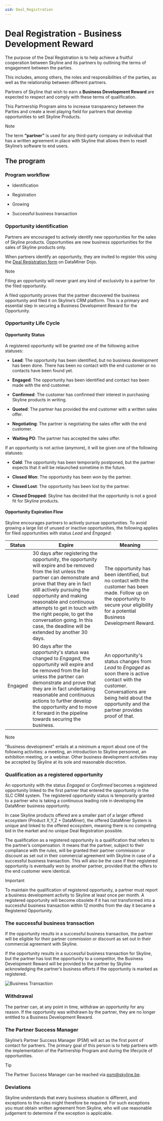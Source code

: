 ```yaml
---
uid: Deal_Registration
---
```


# Deal Registration - Business Development Reward

The purpose of the Deal Registration is to help achieve a fruitful cooperation between Skyline and its partners by outlining the terms of engagement between the parties.

This includes, among others, the roles and responsibilities of the parties, as well as the relationship between different partners.

Partners of Skyline that wish to earn a **Business Development Reward** are expected to respect and comply with these terms of qualification.

This Partnership Program aims to increase transparency between the Parties and create a level playing field for partners that develop opportunities to sell Skyline Products.

> [!NOTE]
> The term **“partner”** is used for any third-party company or individual that has a written agreement in place with Skyline that allows them to resell Skyline’s software to end users.

## The program

### Program workflow

- Identification

- Registration

- Growing

- Successful business transaction

### Opportunity identification

Partners are encouraged to actively identify new opportunities for the sales of Skyline products. Opportunities are new business opportunities for the sales of Skyline products only.

When partners identify an opportunity, they are invited to register this using the [Deal Registration form](https://community.dataminer.services/deal-registration-form/) on DataMiner Dojo.

> [!NOTE]
> Filing an opportunity will never grant any kind of exclusivity to a partner for the filed opportunity.

A filed opportunity proves that the partner discovered the business opportunity and filed it on Skyline’s CRM platform. This is a primary and essential step in securing a Business Development Reward for the Opportunity.

### Opportunity Life Cycle

#### Opportunity Status

A registered opportunity will be granted one of the following active statuses:

- **Lead**: The opportunity has been identified, but no business development has been done. There has been no contact with the end customer or no contacts have been found yet.

- **Engaged**: The opportunity has been identified and contact has been made with the end customer.

- **Confirmed**: The customer has confirmed their interest in purchasing Skyline products in writing.

- **Quoted**: The partner has provided the end customer with a written sales offer.

- **Negotiating**: The partner is negotiating the sales offer with the end customer.

- **Waiting PO**: The partner has accepted the sales offer.  

If an opportunity is not active (anymore), it will be given one of the following statuses:

- **Cold**: The opportunity has been temporarily postponed, but the partner expects that it will be relaunched sometime in the future.

- **Closed Won**: The opportunity has been won by the partner.

- **Closed Lost**: The opportunity has been lost by the partner.

- **Closed Dropped**: Skyline has decided that the opportunity is not a good fit for Skyline products.

#### Opportunity Expiration Flow

Skyline encourages partners to actively pursue opportunities. To avoid growing a large list of unused or inactive opportunities, the following applies for filed opportunities with status *Lead* and *Engaged*:

|**Status**|**Expire**|**Meaning**|
|--|--|--|
| Lead | 30 days after registering the opportunity, the opportunity will expire and be removed from the list unless the partner can demonstrate and prove that they are in fact still actively pursuing the opportunity and making reasonable and continuous attempts to get in touch with the right people, to get the conversation going. In this case, the deadline will be extended by another 30 days. | The opportunity has been identified, but no contact with the customer has been made. Follow up on the opportunity to secure your eligibility for a potential Business Development Reward. |
| Engaged | 90 days after the opportunity's status was changed to *Engaged*, the opportunity will expire and be removed from the list unless the partner can demonstrate and prove that they are in fact undertaking reasonable and continuous actions to further develop the opportunity and to move it forward in the pipeline towards securing the business. | An opportunity's status changes from *Lead* to *Engaged* as soon there is active contact with the customer. Conversations are being held about the opportunity and the partner provides proof of that. |

> [!NOTE]
> "Business development" entails at a minimum a report about one of the following activities: a meeting, an introduction to Skyline personnel, an exhibition meeting, or a webinar. Other business development activities may be accepted by Skyline at its sole and reasonable discretion.

### Qualification as a registered opportunity

An opportunity with the status *Engaged* or *Confirmed* becomes a registered opportunity linked to the first partner that entered the opportunity in the SLC CRM system. The registered opportunity status is temporarily granted to a partner who is taking a continuous leading role in developing the DataMiner business opportunity.

In case Skyline products offered are a smaller part of a larger offered ecosystem (Product X,Y,Z + DataMiner), the offered DataMiner System is unique and linked to the offered ecosystem, meaning there is no competing bid in the market and no unique Deal Registration possible.

The qualification as a registered opportunity is a qualification that refers to the partner’s compensation. It means that the partner, subject to their compliance with the rules, will be granted their partner commission or discount as set out in their commercial agreement with Skyline in case of a successful business transaction. This will also be the case if their registered opportunity is eventually won by another partner, provided that the offers to the end customer were identical.

> [!IMPORTANT]
> To maintain the qualification of registered opportunity, a partner must report a business development activity to Skyline at least once per month. A registered opportunity will become obsolete if it has not transformed into a successful business transaction within 12 months from the day it became a Registered Opportunity.

### The successful business transaction

If the opportunity results in a successful business transaction, the partner will be eligible for their partner commission or discount as set out in their commercial agreement with Skyline.

If the opportunity results in a successful business transaction for Skyline, but the partner has lost the opportunity to a competitor, the Business Development Reward will be provided to the partner by Skyline acknowledging the partner’s business efforts if the opportunity is marked as registered.

![Business Transaction](~/dataminer/images/Business_Transaction.png)

### Withdrawal

The partner can, at any point in time, withdraw an opportunity for any reason. If the opportunity was withdrawn by the partner, they are no longer entitled to a Business Development Reward.

### The Partner Success Manager

Skyline’s Partner Success Manager (PSM) will act as the first point of contact for partners. The primary goal of this person is to help partners with the implementation of the Partnership Program and during the lifecycle of opportunities.

> [!TIP]
> The Partner Success Manager can be reached via [psm@skyline.be](mailto:psm@skyline.be).

### Deviations

Skyline understands that every business situation is different, and exceptions to the rules might therefore be required. For such exceptions you must obtain written agreement from Skyline, who will use reasonable judgement to determine if the exception is applicable.
